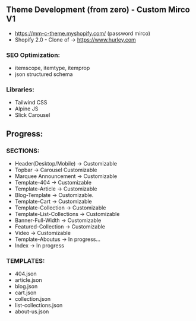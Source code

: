 ## Theme Development (from zero) - Custom Mirco V1 
- https://mm-c-theme.myshopify.com/ (password mirco) 
- Shopify 2.0 - Clone of -> https://www.hurley.com

### SEO Optimization:
- itemscope, itemtype, itemprop
- json structured schema

### Libraries:
- Tailwind CSS 
- Alpine JS
- Slick Carousel

## Progress:

### SECTIONS:
- Header(Desktop/Mobile) -> Customizable
- Topbar -> Carousel Customizable
- Marquee Announcement -> Customizable
- Template-404  -> Customizable
- Template-Article -> Customizable
- Blog-Template -> Customizable.
- Template-Cart -> Customizable
- Template-Collection -> Customizable
- Template-List-Collections -> Customizable
- Banner-Full-Width -> Customizable
- Featured-Collection -> Customizable
- Video -> Customizable
- Template-Aboutus -> In progress...
- Index  -> In progress

### TEMPLATES:
- 404.json
- article.json
- blog.json
- cart.json
- collection.json
- list-collections.json
- about-us.json


